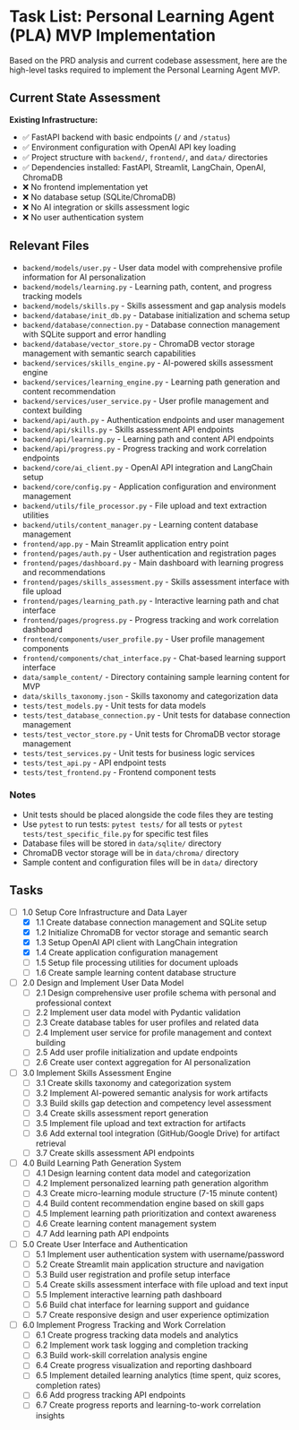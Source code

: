 # Task List: Personal Learning Agent (PLA) MVP Implementation

Based on the PRD analysis and current codebase assessment, here are the high-level tasks required to implement the Personal Learning Agent MVP.

## Current State Assessment

**Existing Infrastructure:**
- ✅ FastAPI backend with basic endpoints (`/` and `/status`)
- ✅ Environment configuration with OpenAI API key loading
- ✅ Project structure with `backend/`, `frontend/`, and `data/` directories
- ✅ Dependencies installed: FastAPI, Streamlit, LangChain, OpenAI, ChromaDB
- ❌ No frontend implementation yet
- ❌ No database setup (SQLite/ChromaDB)
- ❌ No AI integration or skills assessment logic
- ❌ No user authentication system

## Relevant Files

- `backend/models/user.py` - User data model with comprehensive profile information for AI personalization
- `backend/models/learning.py` - Learning path, content, and progress tracking models
- `backend/models/skills.py` - Skills assessment and gap analysis models
- `backend/database/init_db.py` - Database initialization and schema setup
- `backend/database/connection.py` - Database connection management with SQLite support and error handling
- `backend/database/vector_store.py` - ChromaDB vector storage management with semantic search capabilities
- `backend/services/skills_engine.py` - AI-powered skills assessment engine
- `backend/services/learning_engine.py` - Learning path generation and content recommendation
- `backend/services/user_service.py` - User profile management and context building
- `backend/api/auth.py` - Authentication endpoints and user management
- `backend/api/skills.py` - Skills assessment API endpoints
- `backend/api/learning.py` - Learning path and content API endpoints
- `backend/api/progress.py` - Progress tracking and work correlation endpoints
- `backend/core/ai_client.py` - OpenAI API integration and LangChain setup
- `backend/core/config.py` - Application configuration and environment management
- `backend/utils/file_processor.py` - File upload and text extraction utilities
- `backend/utils/content_manager.py` - Learning content database management
- `frontend/app.py` - Main Streamlit application entry point
- `frontend/pages/auth.py` - User authentication and registration pages
- `frontend/pages/dashboard.py` - Main dashboard with learning progress and recommendations
- `frontend/pages/skills_assessment.py` - Skills assessment interface with file upload
- `frontend/pages/learning_path.py` - Interactive learning path and chat interface
- `frontend/pages/progress.py` - Progress tracking and work correlation dashboard
- `frontend/components/user_profile.py` - User profile management components
- `frontend/components/chat_interface.py` - Chat-based learning support interface
- `data/sample_content/` - Directory containing sample learning content for MVP
- `data/skills_taxonomy.json` - Skills taxonomy and categorization data
- `tests/test_models.py` - Unit tests for data models
- `tests/test_database_connection.py` - Unit tests for database connection management
- `tests/test_vector_store.py` - Unit tests for ChromaDB vector storage management
- `tests/test_services.py` - Unit tests for business logic services
- `tests/test_api.py` - API endpoint tests
- `tests/test_frontend.py` - Frontend component tests

### Notes

- Unit tests should be placed alongside the code files they are testing
- Use `pytest` to run tests: `pytest tests/` for all tests or `pytest tests/test_specific_file.py` for specific test files
- Database files will be stored in `data/sqlite/` directory
- ChromaDB vector storage will be in `data/chroma/` directory
- Sample content and configuration files will be in `data/` directory

## Tasks

- [ ] 1.0 Setup Core Infrastructure and Data Layer
  - [x] 1.1 Create database connection management and SQLite setup
  - [x] 1.2 Initialize ChromaDB for vector storage and semantic search
  - [x] 1.3 Setup OpenAI API client with LangChain integration
  - [x] 1.4 Create application configuration management
  - [ ] 1.5 Setup file processing utilities for document uploads
  - [ ] 1.6 Create sample learning content database structure

- [ ] 2.0 Design and Implement User Data Model
  - [ ] 2.1 Design comprehensive user profile schema with personal and professional context
  - [ ] 2.2 Implement user data model with Pydantic validation
  - [ ] 2.3 Create database tables for user profiles and related data
  - [ ] 2.4 Implement user service for profile management and context building
  - [ ] 2.5 Add user profile initialization and update endpoints
  - [ ] 2.6 Create user context aggregation for AI personalization

- [ ] 3.0 Implement Skills Assessment Engine
  - [ ] 3.1 Create skills taxonomy and categorization system
  - [ ] 3.2 Implement AI-powered semantic analysis for work artifacts
  - [ ] 3.3 Build skills gap detection and competency level assessment
  - [ ] 3.4 Create skills assessment report generation
  - [ ] 3.5 Implement file upload and text extraction for artifacts
  - [ ] 3.6 Add external tool integration (GitHub/Google Drive) for artifact retrieval
  - [ ] 3.7 Create skills assessment API endpoints

- [ ] 4.0 Build Learning Path Generation System
  - [ ] 4.1 Design learning content data model and categorization
  - [ ] 4.2 Implement personalized learning path generation algorithm
  - [ ] 4.3 Create micro-learning module structure (7-15 minute content)
  - [ ] 4.4 Build content recommendation engine based on skill gaps
  - [ ] 4.5 Implement learning path prioritization and context awareness
  - [ ] 4.6 Create learning content management system
  - [ ] 4.7 Add learning path API endpoints

- [ ] 5.0 Create User Interface and Authentication
  - [ ] 5.1 Implement user authentication system with username/password
  - [ ] 5.2 Create Streamlit main application structure and navigation
  - [ ] 5.3 Build user registration and profile setup interface
  - [ ] 5.4 Create skills assessment interface with file upload and text input
  - [ ] 5.5 Implement interactive learning path dashboard
  - [ ] 5.6 Build chat interface for learning support and guidance
  - [ ] 5.7 Create responsive design and user experience optimization

- [ ] 6.0 Implement Progress Tracking and Work Correlation
  - [ ] 6.1 Create progress tracking data models and analytics
  - [ ] 6.2 Implement work task logging and completion tracking
  - [ ] 6.3 Build work-skill correlation analysis engine
  - [ ] 6.4 Create progress visualization and reporting dashboard
  - [ ] 6.5 Implement detailed learning analytics (time spent, quiz scores, completion rates)
  - [ ] 6.6 Add progress tracking API endpoints
  - [ ] 6.7 Create progress reports and learning-to-work correlation insights
